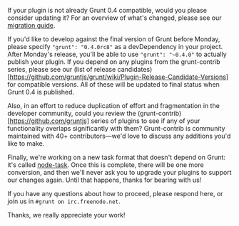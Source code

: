If your plugin is not already Grunt 0.4 compatible, would you please consider updating it? For an overview of what's changed, please see our [migration guide](https://github.com/gruntjs/grunt/wiki/Upgrading-from-0.3-to-0.4).

If you'd like to develop against the final version of Grunt before Monday, please specify `"grunt": "0.4.0rc8"` as a devDependency in your project. After Monday's release, you'll be able to use `"grunt": "~0.4.0"` to actually publish your plugin. If you depend on any plugins from the grunt-contrib series, please see our (list of release candidates)[https://github.com/gruntjs/grunt/wiki/Plugin-Release-Candidate-Versions] for compatible versions. All of these will be updated to final status when Grunt 0.4 is published.

Also, in an effort to reduce duplication of effort and fragmentation in the developer community, could you review the (grunt-contrib)[https://github.com/gruntjs] series of plugins to see if any of your functionality overlaps significantly with them? Grunt-contrib is community maintained with 40+ contributors—we'd love to discuss any additions you'd like to make.

Finally, we're working on a new task format that doesn't depend on Grunt: it's called [node-task](https://github.com/tkellen/node-task). Once this is complete, there will be one more conversion, and then we'll never ask you to upgrade your plugins to support our changes again. Until that happens, thanks for bearing with us!

If you have any questions about how to proceed, please respond here, or join us in `#grunt on irc.freenode.net`.

Thanks, we really appreciate your work!